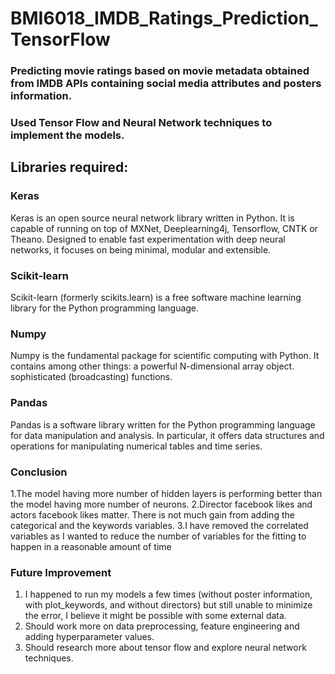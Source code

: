# BMI6018_IMDB_Ratings_Prediction_TensorFlow

### Predicting movie ratings based on movie metadata obtained from IMDB APIs containing social media attributes and posters information.

### Used Tensor Flow and Neural Network techniques to implement the models.

## Libraries required:

### Keras
Keras is an open source neural network library written in Python. It is capable of running on top of MXNet, Deeplearning4j, Tensorflow, CNTK or Theano. Designed to enable fast experimentation with deep neural networks, it focuses on being minimal, modular and extensible.

### Scikit-learn
Scikit-learn (formerly scikits.learn) is a free software machine learning library for the Python programming language.

### Numpy
Numpy is the fundamental package for scientific computing with Python. It contains among other things: a powerful N-dimensional array object. sophisticated (broadcasting) functions.

### Pandas
Pandas is a software library written for the Python programming language for data manipulation and analysis. In particular, it offers data structures and operations for manipulating numerical tables and time series.

### Conclusion
1.The model having more number of hidden layers is performing better than the model having more number of neurons. 
2.Director facebook likes and actors facebook likes matter. There is not much gain from adding the categorical and 
the keywords variables.
3.I have removed the correlated variables as I wanted to reduce the number of variables for the fitting to happen 
in a reasonable amount of time

### Future Improvement
1. I happened to run my models a few times (without poster information, with plot_keywords, and without directors) but still 
unable to minimize the error, I believe it might be possible with some external data.
2. Should work more on data preprocessing, feature engineering and adding hyperparameter values.
3. Should research more about tensor flow and explore neural network techniques.
